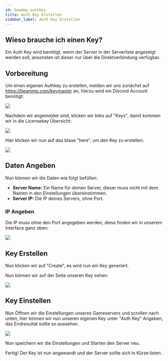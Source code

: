 ```yaml
---
id: beammp_authkey
title: Auth Key Erstellen
sidebar_label: Auth Key Erstellen
---
```


## Wieso brauche ich einen Key?

Ein Auth Key wird benötigt, wenn der Server in der Serverliste angezeigt werden soll, ansonsten ist dieser nur über die Direktverbindung verfügbar.

## Vorbereitung
Um einen eigenen Authkey zu erstellen, melden wir uns zunächst auf https://beammp.com/keymaster an, hierzu wird ein Discord Account benötigt:

![](https://screensaver01.zap-hosting.com/index.php/s/o5nz7rWerpdNKTn/preview)

Nachdem wir angemeldet sind, klicken wir links auf "Keys", damit kommen wir in die Licensekey Übersicht:

![](https://screensaver01.zap-hosting.com/index.php/s/TTygLqJREr84oiN/preview)

Hier klicken wir nun auf das blaue "here", um den Key zu erstellen:

![](https://screensaver01.zap-hosting.com/index.php/s/j4yos8eqTXRDJf8/preview)


## Daten Angeben

Nun können wir die Daten wie folgt befüllen:

- **Server Name:** Ein Name für deinen Server, dieser muss nicht mit dem Namen in den Einstellungen übereinstimmen.
- **Server IP:** Die IP deines Servers, ohne Port.


### IP Angeben

Die IP muss ohne den Port angegeben werden, diese finden wir in unserem Interface ganz oben:

![](https://screensaver01.zap-hosting.com/index.php/s/mN7miNdo3SBzMwo/preview)

## Key Erstellen

Nun klicken wir auf "Create", es wird nun ein Key generiert.

Nun können wir auf der Seite unseren Key sehen:

![](https://screensaver01.zap-hosting.com/index.php/s/oMnHLE9SgBn3nyq/preview)

## Key Einstellen

Nun Öffnen wir die Einstellungen unseres Gameservers und scrollen nach unten, hier können wir nun unseren eigenen Key unter "Auth Key" Angeben, das Endresultat sollte so aussehen.

![](https://screensaver01.zap-hosting.com/index.php/s/w6cB4pB9Fyde426/preview)

Nun speichern wir die Einstellungen und Starten den Server neu.

Fertig! Der Key ist nun angewandt und der Server sollte sich in Kürze listen.